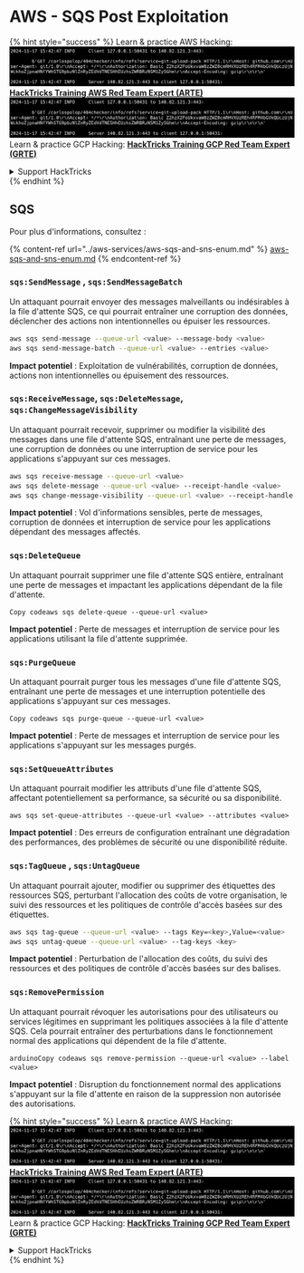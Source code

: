 # AWS - SQS Post Exploitation

{% hint style="success" %}
Learn & practice AWS Hacking:<img src="../../../.gitbook/assets/image (1).png" alt="" data-size="line">[**HackTricks Training AWS Red Team Expert (ARTE)**](https://training.hacktricks.xyz/courses/arte)<img src="../../../.gitbook/assets/image (1).png" alt="" data-size="line">\
Learn & practice GCP Hacking: <img src="../../../.gitbook/assets/image (2).png" alt="" data-size="line">[**HackTricks Training GCP Red Team Expert (GRTE)**<img src="../../../.gitbook/assets/image (2).png" alt="" data-size="line">](https://training.hacktricks.xyz/courses/grte)

<details>

<summary>Support HackTricks</summary>

* Check the [**subscription plans**](https://github.com/sponsors/carlospolop)!
* **Join the** 💬 [**Discord group**](https://discord.gg/hRep4RUj7f) or the [**telegram group**](https://t.me/peass) or **follow** us on **Twitter** 🐦 [**@hacktricks\_live**](https://twitter.com/hacktricks\_live)**.**
* **Share hacking tricks by submitting PRs to the** [**HackTricks**](https://github.com/carlospolop/hacktricks) and [**HackTricks Cloud**](https://github.com/carlospolop/hacktricks-cloud) github repos.

</details>
{% endhint %}

## SQS

Pour plus d'informations, consultez :

{% content-ref url="../aws-services/aws-sqs-and-sns-enum.md" %}
[aws-sqs-and-sns-enum.md](../aws-services/aws-sqs-and-sns-enum.md)
{% endcontent-ref %}

### `sqs:SendMessage` , `sqs:SendMessageBatch`

Un attaquant pourrait envoyer des messages malveillants ou indésirables à la file d'attente SQS, ce qui pourrait entraîner une corruption des données, déclencher des actions non intentionnelles ou épuiser les ressources.
```bash
aws sqs send-message --queue-url <value> --message-body <value>
aws sqs send-message-batch --queue-url <value> --entries <value>
```
**Impact potentiel** : Exploitation de vulnérabilités, corruption de données, actions non intentionnelles ou épuisement des ressources.

### `sqs:ReceiveMessage`, `sqs:DeleteMessage`, `sqs:ChangeMessageVisibility`

Un attaquant pourrait recevoir, supprimer ou modifier la visibilité des messages dans une file d'attente SQS, entraînant une perte de messages, une corruption de données ou une interruption de service pour les applications s'appuyant sur ces messages.
```bash
aws sqs receive-message --queue-url <value>
aws sqs delete-message --queue-url <value> --receipt-handle <value>
aws sqs change-message-visibility --queue-url <value> --receipt-handle <value> --visibility-timeout <value>
```
**Impact potentiel** : Vol d'informations sensibles, perte de messages, corruption de données et interruption de service pour les applications dépendant des messages affectés.

### `sqs:DeleteQueue`

Un attaquant pourrait supprimer une file d'attente SQS entière, entraînant une perte de messages et impactant les applications dépendant de la file d'attente.
```arduino
Copy codeaws sqs delete-queue --queue-url <value>
```
**Impact potentiel** : Perte de messages et interruption de service pour les applications utilisant la file d'attente supprimée.

### `sqs:PurgeQueue`

Un attaquant pourrait purger tous les messages d'une file d'attente SQS, entraînant une perte de messages et une interruption potentielle des applications s'appuyant sur ces messages.
```arduino
Copy codeaws sqs purge-queue --queue-url <value>
```
**Impact potentiel** : Perte de messages et interruption de service pour les applications s'appuyant sur les messages purgés.

### `sqs:SetQueueAttributes`

Un attaquant pourrait modifier les attributs d'une file d'attente SQS, affectant potentiellement sa performance, sa sécurité ou sa disponibilité.
```arduino
aws sqs set-queue-attributes --queue-url <value> --attributes <value>
```
**Impact potentiel** : Des erreurs de configuration entraînant une dégradation des performances, des problèmes de sécurité ou une disponibilité réduite.

### `sqs:TagQueue` , `sqs:UntagQueue`

Un attaquant pourrait ajouter, modifier ou supprimer des étiquettes des ressources SQS, perturbant l'allocation des coûts de votre organisation, le suivi des ressources et les politiques de contrôle d'accès basées sur des étiquettes.
```bash
aws sqs tag-queue --queue-url <value> --tags Key=<key>,Value=<value>
aws sqs untag-queue --queue-url <value> --tag-keys <key>
```
**Impact potentiel** : Perturbation de l'allocation des coûts, du suivi des ressources et des politiques de contrôle d'accès basées sur des balises.

### `sqs:RemovePermission`

Un attaquant pourrait révoquer les autorisations pour des utilisateurs ou services légitimes en supprimant les politiques associées à la file d'attente SQS. Cela pourrait entraîner des perturbations dans le fonctionnement normal des applications qui dépendent de la file d'attente.
```arduino
arduinoCopy codeaws sqs remove-permission --queue-url <value> --label <value>
```
**Impact potentiel** : Disruption du fonctionnement normal des applications s'appuyant sur la file d'attente en raison de la suppression non autorisée des autorisations.

{% hint style="success" %}
Learn & practice AWS Hacking:<img src="../../../.gitbook/assets/image (1).png" alt="" data-size="line">[**HackTricks Training AWS Red Team Expert (ARTE)**](https://training.hacktricks.xyz/courses/arte)<img src="../../../.gitbook/assets/image (1).png" alt="" data-size="line">\
Learn & practice GCP Hacking: <img src="../../../.gitbook/assets/image (2).png" alt="" data-size="line">[**HackTricks Training GCP Red Team Expert (GRTE)**<img src="../../../.gitbook/assets/image (2).png" alt="" data-size="line">](https://training.hacktricks.xyz/courses/grte)

<details>

<summary>Support HackTricks</summary>

* Check the [**subscription plans**](https://github.com/sponsors/carlospolop)!
* **Join the** 💬 [**Discord group**](https://discord.gg/hRep4RUj7f) or the [**telegram group**](https://t.me/peass) or **follow** us on **Twitter** 🐦 [**@hacktricks\_live**](https://twitter.com/hacktricks\_live)**.**
* **Share hacking tricks by submitting PRs to the** [**HackTricks**](https://github.com/carlospolop/hacktricks) and [**HackTricks Cloud**](https://github.com/carlospolop/hacktricks-cloud) github repos.

</details>
{% endhint %}
